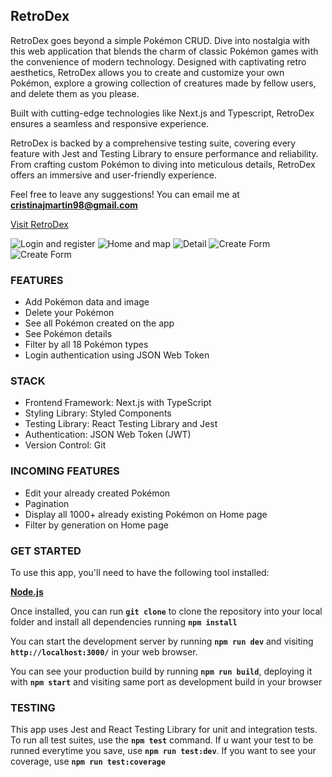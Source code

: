## **RetroDex**

RetroDex goes beyond a simple Pokémon CRUD. Dive into nostalgia with this web application that blends the charm of classic Pokémon games with the convenience of modern technology. Designed with captivating retro aesthetics, RetroDex allows you to create and customize your own Pokémon, explore a growing collection of creatures made by fellow users, and delete them as you please.

Built with cutting-edge technologies like Next.js and Typescript, RetroDex ensures a seamless and responsive experience.

RetroDex is backed by a comprehensive testing suite, covering every feature with Jest and Testing Library to ensure performance and reliability. From crafting custom Pokémon to diving into meticulous details, RetroDex offers an immersive and user-friendly experience.

Feel free to leave any suggestions! You can email me at **cristinajmartin98@gmail.com**

[Visit RetroDex](https://custom-pokedex-next.netlify.app/)

![Login and register](resources/screenshots/login.png)
![Home and map](resources/screenshots/home.png)
![Detail](resources/screenshots/detail.png)
![Create Form](resources/screenshots/createForm1.png)
![Create Form](resources/screenshots/createForm2.png)

### **FEATURES**

- Add Pokémon data and image
- Delete your Pokémon
- See all Pokémon created on the app
- See Pokémon details
- Filter by all 18 Pokémon types
- Login authentication using JSON Web Token

### **STACK**

- Frontend Framework: Next.js with TypeScript
- Styling Library: Styled Components
- Testing Library: React Testing Library and Jest
- Authentication: JSON Web Token (JWT)
- Version Control: Git

### **INCOMING FEATURES**

- Edit your already created Pokémon
- Pagination
- Display all 1000+ already existing Pokémon on Home page
- Filter by generation on Home page

### **GET STARTED**

To use this app, you'll need to have the following tool installed:

**[Node.js](https://nodejs.org/en/)**

Once installed, you can run **`git clone`** to clone the repository into your local folder and install all dependencies running **`npm install`**

You can start the development server by running **`npm run dev`** and visiting **`http://localhost:3000/`** in your web browser.

You can see your production build by running **`npm run build`**, deploying it with **`npm start`** and visiting same port as development build in your browser

### **TESTING**

This app uses Jest and React Testing Library for unit and integration tests. To run all test suites, use the **`npm test`** command. If u want your test to be runned everytime you save, use **`npm run test:dev`**. If you want to see your coverage, use **`npm run test:coverage`**

